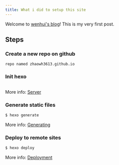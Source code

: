 ```yaml
---
title: What i did to setup this site
---
```

Welcome to [wenhui's blog](zhaowenhui.tech)! This is my very first post.

## Steps

### Create a new repo on github

```
repo named zhaowh3613.github.io
```


### Init hexo

``` bash

```

More info: [Server](https://hexo.io/docs/server.html)

### Generate static files

``` bash
$ hexo generate
```

More info: [Generating](https://hexo.io/docs/generating.html)

### Deploy to remote sites

``` bash
$ hexo deploy
```

More info: [Deployment](https://hexo.io/docs/one-command-deployment.html)
